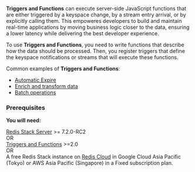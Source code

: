 **Triggers and Functions** can execute server-side JavaScript functions that are either triggered by a keyspace change, by a stream entry arrival, or by explicitly calling them. This empoweres developers to build and maintain real-time applications by moving business logic closer to the data, ensuring a lower latency while delivering the best developer experience.

To use **Triggers and Functions**, you need to write functions that describe how the data should be processed. Then, you register triggers that define the keyspace notifications or streams that will execute these functions.

Common examples of **Triggers and Functions**:

* [Automatic Expire](https://redis.io/docs/interact/programmability/triggers-and-functions/examples/#automatic-expiration?utm_source=redis\&utm_medium=app\&utm_campaign=redisinsight_triggers_and_functions_guide)
* [Enrich and transform data](https://redis.io/docs/interact/programmability/triggers-and-functions/examples/#enrich-and-transform-data?utm_source=redis\&utm_medium=app\&utm_campaign=redisinsight_triggers_and_functions_guide)
* [Batch operations](https://redis.io/docs/interact/programmability/triggers-and-functions/examples/#batch-operations?utm_source=redis\&utm_medium=app\&utm_campaign=redisinsight_triggers_and_functions_guide)

### Prerequisites
**You will need:**

[Redis Stack Server](https://redis.io/download/?utm_source=redis\&utm_medium=app\&utm_campaign=redisinsight_triggers_and_functions_guide) >= 7.2.0-RC2 \
OR \
[Triggers and Functions](https://redis.io/docs/interact/programmability/triggers-and-functions/?utm_source=redis\&utm_medium=app\&utm_campaign=redisinsight_triggers_and_functions_guide) >=2.0 \
OR \
A free Redis Stack instance on [Redis Cloud](https://redis.com/try-free/?utm_source=redis\&utm_medium=app\&utm_campaign=redisinsight_triggers_and_functions_guide "Redis Cloud") in Google Cloud Asia Pacific (Tokyo) or AWS Asia Pacific (Singapore) in a Fixed subscription plan.

